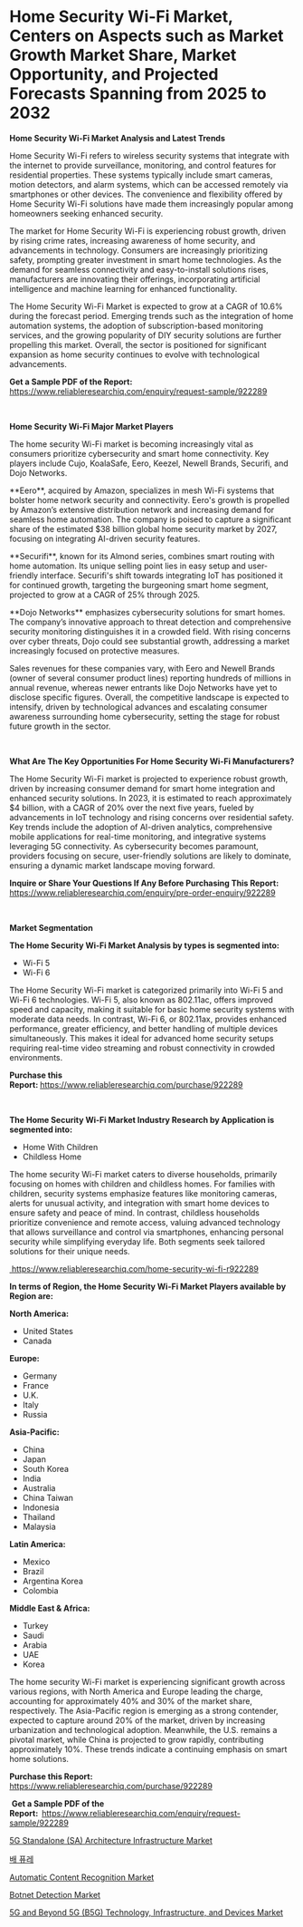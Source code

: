<p><h1>Home Security Wi-Fi Market, Centers on Aspects such as Market Growth Market Share, Market Opportunity, and Projected Forecasts Spanning from 2025 to 2032</h1></p><p><strong>Home Security Wi-Fi Market Analysis and Latest Trends</strong></p>
<p><p>Home Security Wi-Fi refers to wireless security systems that integrate with the internet to provide surveillance, monitoring, and control features for residential properties. These systems typically include smart cameras, motion detectors, and alarm systems, which can be accessed remotely via smartphones or other devices. The convenience and flexibility offered by Home Security Wi-Fi solutions have made them increasingly popular among homeowners seeking enhanced security.</p><p>The market for Home Security Wi-Fi is experiencing robust growth, driven by rising crime rates, increasing awareness of home security, and advancements in technology. Consumers are increasingly prioritizing safety, prompting greater investment in smart home technologies. As the demand for seamless connectivity and easy-to-install solutions rises, manufacturers are innovating their offerings, incorporating artificial intelligence and machine learning for enhanced functionality.</p><p>The Home Security Wi-Fi Market is expected to grow at a CAGR of 10.6% during the forecast period. Emerging trends such as the integration of home automation systems, the adoption of subscription-based monitoring services, and the growing popularity of DIY security solutions are further propelling this market. Overall, the sector is positioned for significant expansion as home security continues to evolve with technological advancements.</p></p>
<p><strong>Get a Sample PDF of the Report:&nbsp;</strong> <a href="https://www.reliableresearchiq.com/enquiry/request-sample/922289?utm_campaign=99&utm_medium=2&utm_source=Github&utm_content=ia&utm_term=08042025&utm_id=home-security-wi-fi">https://www.reliableresearchiq.com/enquiry/request-sample/922289</a></p>
<p>&nbsp;</p>
<p><strong>Home Security Wi-Fi Major Market Players</strong></p>
<p><p>The home security Wi-Fi market is becoming increasingly vital as consumers prioritize cybersecurity and smart home connectivity. Key players include Cujo, KoalaSafe, Eero, Keezel, Newell Brands, Securifi, and Dojo Networks. </p><p>**Eero**, acquired by Amazon, specializes in mesh Wi-Fi systems that bolster home network security and connectivity. Eero's growth is propelled by Amazon’s extensive distribution network and increasing demand for seamless home automation. The company is poised to capture a significant share of the estimated $38 billion global home security market by 2027, focusing on integrating AI-driven security features.</p><p>**Securifi**, known for its Almond series, combines smart routing with home automation. Its unique selling point lies in easy setup and user-friendly interface. Securifi's shift towards integrating IoT has positioned it for continued growth, targeting the burgeoning smart home segment, projected to grow at a CAGR of 25% through 2025.</p><p>**Dojo Networks** emphasizes cybersecurity solutions for smart homes. The company’s innovative approach to threat detection and comprehensive security monitoring distinguishes it in a crowded field. With rising concerns over cyber threats, Dojo could see substantial growth, addressing a market increasingly focused on protective measures.</p><p>Sales revenues for these companies vary, with Eero and Newell Brands (owner of several consumer product lines) reporting hundreds of millions in annual revenue, whereas newer entrants like Dojo Networks have yet to disclose specific figures. Overall, the competitive landscape is expected to intensify, driven by technological advances and escalating consumer awareness surrounding home cybersecurity, setting the stage for robust future growth in the sector.</p></p>
<p>&nbsp;</p>
<p><strong>What Are The Key Opportunities For Home Security Wi-Fi Manufacturers?</strong></p>
<p><p>The Home Security Wi-Fi market is projected to experience robust growth, driven by increasing consumer demand for smart home integration and enhanced security solutions. In 2023, it is estimated to reach approximately $4 billion, with a CAGR of 20% over the next five years, fueled by advancements in IoT technology and rising concerns over residential safety. Key trends include the adoption of AI-driven analytics, comprehensive mobile applications for real-time monitoring, and integrative systems leveraging 5G connectivity. As cybersecurity becomes paramount, providers focusing on secure, user-friendly solutions are likely to dominate, ensuring a dynamic market landscape moving forward.</p></p>
<p><strong>Inquire or Share Your Questions If Any Before Purchasing This Report:</strong> <a href="https://www.reliableresearchiq.com/enquiry/pre-order-enquiry/922289?utm_campaign=99&utm_medium=2&utm_source=Github&utm_content=ia&utm_term=08042025&utm_id=home-security-wi-fi">https://www.reliableresearchiq.com/enquiry/pre-order-enquiry/922289</a></p>
<p>&nbsp;</p>
<p><strong>Market Segmentation</strong></p>
<p><strong>The Home Security Wi-Fi Market Analysis by types is segmented into:</strong></p>
<p><ul><li>Wi-Fi 5</li><li>Wi-Fi 6</li></ul></p>
<p><p>The Home Security Wi-Fi market is categorized primarily into Wi-Fi 5 and Wi-Fi 6 technologies. Wi-Fi 5, also known as 802.11ac, offers improved speed and capacity, making it suitable for basic home security systems with moderate data needs. In contrast, Wi-Fi 6, or 802.11ax, provides enhanced performance, greater efficiency, and better handling of multiple devices simultaneously. This makes it ideal for advanced home security setups requiring real-time video streaming and robust connectivity in crowded environments.</p></p>
<p><strong>Purchase this Report:&nbsp;</strong><a href="https://www.reliableresearchiq.com/purchase/922289?utm_campaign=99&utm_medium=2&utm_source=Github&utm_content=ia&utm_term=08042025&utm_id=home-security-wi-fi">https://www.reliableresearchiq.com/purchase/922289</a></p>
<p>&nbsp;</p>
<p><strong>The Home Security Wi-Fi Market Industry Research by Application is segmented into:</strong></p>
<p><ul><li>Home With Children</li><li>Childless Home</li></ul></p>
<p><p>The home security Wi-Fi market caters to diverse households, primarily focusing on homes with children and childless homes. For families with children, security systems emphasize features like monitoring cameras, alerts for unusual activity, and integration with smart home devices to ensure safety and peace of mind. In contrast, childless households prioritize convenience and remote access, valuing advanced technology that allows surveillance and control via smartphones, enhancing personal security while simplifying everyday life. Both segments seek tailored solutions for their unique needs.</p></p>
<p><a href="https://www.reliableresearchiq.com/home-security-wi-fi-r922289?utm_campaign=99&utm_medium=2&utm_source=Github&utm_content=ia&utm_term=08042025&utm_id=home-security-wi-fi">&nbsp;https://www.reliableresearchiq.com/home-security-wi-fi-r922289</a></p>
<p><strong>In terms of Region, the Home Security Wi-Fi Market Players available by Region are:</strong></p>
<p>
    <p> <strong> North America: </strong>
        <ul>
            <li>United States</li>
            <li>Canada</li>
        </ul>
        </p> 
    <p> <strong> Europe: </strong>
        <ul>
            <li>Germany</li>
            <li>France</li>
            <li>U.K.</li>
            <li>Italy</li>
            <li>Russia</li>
        </ul>
        </p> 
    <p> <strong> Asia-Pacific: </strong>
        <ul>
            <li>China</li>
            <li>Japan</li>
            <li>South Korea</li>
            <li>India</li>
            <li>Australia</li>
            <li>China Taiwan</li>
            <li>Indonesia</li>
            <li>Thailand</li>
            <li>Malaysia</li>
        </ul>
        </p> 
    <p> <strong> Latin America: </strong>
        <ul>
            <li>Mexico</li>
            <li>Brazil</li>
            <li>Argentina Korea</li>
            <li>Colombia</li>
        </ul>
        </p> 
    <p> <strong> Middle East & Africa: </strong>
        <ul>
            <li>Turkey</li>
            <li>Saudi</li>
            <li>Arabia</li>
            <li>UAE</li>
            <li>Korea</li>
        </ul>
    </p>
    </p>
<p><p>The home security Wi-Fi market is experiencing significant growth across various regions, with North America and Europe leading the charge, accounting for approximately 40% and 30% of the market share, respectively. The Asia-Pacific region is emerging as a strong contender, expected to capture around 20% of the market, driven by increasing urbanization and technological adoption. Meanwhile, the U.S. remains a pivotal market, while China is projected to grow rapidly, contributing approximately 10%. These trends indicate a continuing emphasis on smart home solutions.</p></p>
<p><strong>Purchase this Report: </strong><a href="https://www.reliableresearchiq.com/purchase/922289?utm_campaign=99&utm_medium=2&utm_source=Github&utm_content=ia&utm_term=08042025&utm_id=home-security-wi-fi">https://www.reliableresearchiq.com/purchase/922289</a></p>
<p>&nbsp;<strong>Get a Sample PDF of the Report:&nbsp;&nbsp;</strong><a href="https://www.reliableresearchiq.com/enquiry/request-sample/922289?utm_campaign=99&utm_medium=2&utm_source=Github&utm_content=ia&utm_term=08042025&utm_id=home-security-wi-fi">https://www.reliableresearchiq.com/enquiry/request-sample/922289</a></p>
<p><strong></strong></p>
<p><p><a href="https://github.com/saqafidrahea/Market-Research-Report-List-1/blob/main/5g-standalone-sa-architecture-infrastructure-market.md?utm_campaign=99&utm_medium=2&utm_source=Github&utm_content=ia&utm_term=08042025&utm_id=home-security-wi-fi">5G Standalone (SA) Architecture Infrastructure Market</a></p><p><a href="https://github.com/sougarounis/Market-Research-Report-List-7/blob/main/811228254046.md?utm_campaign=99&utm_medium=2&utm_source=Github&utm_content=ia&utm_term=08042025&utm_id=home-security-wi-fi">배 퓨레</a></p><p><a href="https://github.com/eimutelufta/Market-Research-Report-List-1/blob/main/automatic-content-recognition-market.md?utm_campaign=99&utm_medium=2&utm_source=Github&utm_content=ia&utm_term=08042025&utm_id=home-security-wi-fi">Automatic Content Recognition Market</a></p><p><a href="https://github.com/vespigeakexc/Market-Research-Report-List-1/blob/main/botnet-detection-market.md?utm_campaign=99&utm_medium=2&utm_source=Github&utm_content=ia&utm_term=08042025&utm_id=home-security-wi-fi">Botnet Detection Market</a></p><p><a href="https://github.com/afghatakito29/Market-Research-Report-List-1/blob/main/5g-and-beyond-5g-b5g-technology-infrastructure-and-devices-market.md?utm_campaign=99&utm_medium=2&utm_source=Github&utm_content=ia&utm_term=08042025&utm_id=home-security-wi-fi">5G and Beyond 5G (B5G) Technology, Infrastructure, and Devices Market</a></p></p>